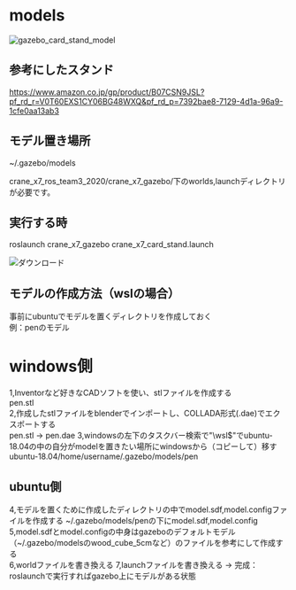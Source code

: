 # models
![gazebo_card_stand_model](https://user-images.githubusercontent.com/72371743/97830667-1510bc80-1d11-11eb-809c-ae885aaa81df.png)

## 参考にしたスタンド   
https://www.amazon.co.jp/gp/product/B07CSN9JSL?pf_rd_r=V0T60EXS1CY06BG48WXQ&pf_rd_p=7392bae8-7129-4d1a-96a9-1cfe0aa13ab3

## モデル置き場所  
~/.gazebo/models 

crane_x7_ros_team3_2020/crane_x7_gazebo/下のworlds,launchディレクトリが必要です。

## 実行する時  
roslaunch crane_x7_gazebo crane_x7_card_stand.launch


![ダウンロード](https://user-images.githubusercontent.com/72371743/98934361-4d8c7380-2525-11eb-9d9b-b7446e183553.gif)

## モデルの作成方法（wslの場合）  
事前にubuntuでモデルを置くディレクトリを作成しておく  
例：penのモデル
# windows側
1,Inventorなど好きなCADソフトを使い、stlファイルを作成する  
pen.stl  
2,作成したstlファイルをblenderでインポートし、COLLADA形式(.dae)でエクスポートする  
pen.stl → pen.dae
3,windowsの左下のタスクバー検索で"\\wsl$"でubuntu-18.04の中の自分がmodelを置きたい場所にwindowsから（コピーして）移す  
ubuntu-18.04/home/username/.gazebo/models/pen

## ubuntu側
4,モデルを置くために作成したディレクトリの中でmodel.sdf,model.configファイルを作成する
~/.gazebo/models/penの下にmodel.sdf,model.config
5,model.sdfとmodel.configの中身はgazeboのデフォルトモデル（~/.gazebo/modelsのwood_cube_5cmなど）のファイルを参考にして作成する  
6,worldファイルを書き換える
7,launchファイルを書き換える → 完成：roslaunchで実行すればgazebo上にモデルがある状態

